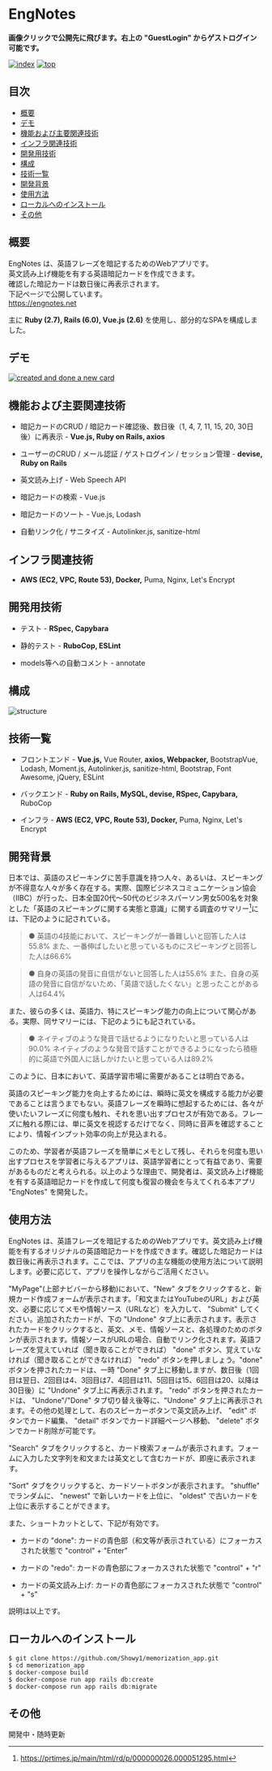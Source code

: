 # EngNotes

**画像クリックで公開先に飛びます。右上の "GuestLogin" からゲストログイン可能です。**

[![index](https://user-images.githubusercontent.com/62195235/100611442-af860f00-3354-11eb-8764-5b324ccef6e4.png)](https://engnotes.net)
[![top](https://user-images.githubusercontent.com/62195235/99233676-eb8a8180-2836-11eb-88ba-7f7acd5e033d.png)](https://engnotes.net)

## 目次

<!-- START doctoc generated TOC please keep comment here to allow auto update -->
<!-- DON'T EDIT THIS SECTION, INSTEAD RE-RUN doctoc TO UPDATE -->


- [概要](#%E6%A6%82%E8%A6%81)
- [デモ](#%E3%83%87%E3%83%A2)
- [機能および主要関連技術](#%E6%A9%9F%E8%83%BD%E3%81%8A%E3%82%88%E3%81%B3%E4%B8%BB%E8%A6%81%E9%96%A2%E9%80%A3%E6%8A%80%E8%A1%93)
- [インフラ関連技術](#%E3%82%A4%E3%83%B3%E3%83%95%E3%83%A9%E9%96%A2%E9%80%A3%E6%8A%80%E8%A1%93)
- [開発用技術](#%E9%96%8B%E7%99%BA%E7%94%A8%E6%8A%80%E8%A1%93)
- [構成](#%E6%A7%8B%E6%88%90)
- [技術一覧](#%E6%8A%80%E8%A1%93%E4%B8%80%E8%A6%A7)
- [開発背景](#%E9%96%8B%E7%99%BA%E8%83%8C%E6%99%AF)
- [使用方法](#%E4%BD%BF%E7%94%A8%E6%96%B9%E6%B3%95)
- [ローカルへのインストール](#%E3%83%AD%E3%83%BC%E3%82%AB%E3%83%AB%E3%81%B8%E3%81%AE%E3%82%A4%E3%83%B3%E3%82%B9%E3%83%88%E3%83%BC%E3%83%AB)
- [その他](#%E3%81%9D%E3%81%AE%E4%BB%96)

<!-- END doctoc generated TOC please keep comment here to allow auto update -->

## 概要

EngNotes は、英語フレーズを暗記するためのWebアプリです。  
英文読み上げ機能を有する英語暗記カードを作成できます。  
確認した暗記カードは数日後に再表示されます。  
下記ページで公開しています。  
https://engnotes.net

主に **Ruby (2.7), Rails (6.0), Vue.js (2.6)** を使用し、部分的なSPAを構成しました。

## デモ

[![created and done a new card](https://user-images.githubusercontent.com/62195235/99228702-4ec4e580-2830-11eb-8869-b5c5bf2dd7b1.gif)](https://engnotes.net)

## 機能および主要関連技術

* 暗記カードのCRUD / 暗記カード確認後、数日後（1, 4, 7, 11, 15, 20, 30日後）に再表示 - **Vue.js, Ruby on Rails, axios**

* ユーザーのCRUD / メール認証 / ゲストログイン / セッション管理 - **devise, Ruby on Rails**

* 英文読み上げ - Web Speech API

* 暗記カードの検索 - Vue.js

* 暗記カードのソート - Vue.js, Lodash

* 自動リンク化 / サニタイズ - Autolinker.js, sanitize-html

## インフラ関連技術

* **AWS (EC2, VPC, Route 53), Docker,** Puma, Nginx, Let's Encrypt

## 開発用技術

* テスト - **RSpec, Capybara**

* 静的テスト - **RuboCop, ESLint**

* models等への自動コメント - annotate

## 構成

![structure](https://user-images.githubusercontent.com/62195235/99231012-605bbc80-2833-11eb-9c50-c90cc903d232.png)

## 技術一覧

* フロントエンド - **Vue.js,** Vue Router, **axios, Webpacker,** BootstrapVue, Lodash, Moment.js, Autolinker.js, sanitize-html, Bootstrap, Font Awesome, jQuery, ESLint

* バックエンド - **Ruby on Rails, MySQL, devise, RSpec, Capybara,** RuboCop

* インフラ - **AWS (EC2, VPC, Route 53), Docker,** Puma, Nginx, Let's Encrypt

## 開発背景

日本では、英語のスピーキングに苦手意識を持つ人々、あるいは、スピーキングが不得意な人々が多く存在する。実際、国際ビジネスコミュニケーション協会（IIBC）が行った、日本全国20代～50代のビジネスパーソン男女500名を対象とした「英語のスピーキングに関する実態と意識」に関する調査のサマリー[^1]には、下記のように記されている。

>● 英語の4技能において、スピーキングが一番難しいと回答した人は55.8%
また、一番伸ばしたいと思っているものにスピーキングと回答した人は66.6%

>● 自身の英語の発音に自信がないと回答した人は55.6%
また、自身の英語の発音に自信がないため、「英語で話したくない」と思ったことがある人は64.4%

[^1]: https://prtimes.jp/main/html/rd/p/000000026.000051295.html

また、彼らの多くは、英語力、特にスピーキング能力の向上について関心がある。実際、同サマリーには、下記のようにも記されている。

>● ネイティブのような発音で話せるようになりたいと思っている人は90.0%
ネイティブのような発音で話すことができるようになったら積極的に英語で外国人に話しかけたいと思っている人は89.2%

このように、日本において、英語学習市場に需要があることは明白である。  

英語のスピーキング能力を向上するためには、瞬時に英文を構成する能力が必要であることは言うまでもない。英語フレーズを瞬時に想起するためには、各々が使いたいフレーズに何度も触れ、それを思い出すプロセスが有効である。フレーズに触れる際には、単に英文を視認するだけでなく、同時に音声を確認することにより、情報インプット効率の向上が見込まれる。  

このため、学習者が英語フレーズを簡単にメモとして残し、それらを何度も思い出すプロセスを学習者に与えるアプリは、英語学習者にとって有益であり、需要があるものだと考えられる。以上のような理由で、開発者は、英文読み上げ機能を有する英語暗記カードを作成して何度も復習の機会を与えてくれる本アプリ "EngNotes" を開発した。

## 使用方法

EngNotes は、英語フレーズを暗記するためのWebアプリです。英文読み上げ機能を有するオリジナルの英語暗記カードを作成できます。確認した暗記カードは数日後に再表示されます。ここでは、アプリの主な機能の使用方法について説明します。必要に応じて、アプリを操作しながらご活用ください。  

"MyPage"(上部ナビバーから移動)において、"New" タブをクリックすると、新規カード作成フォームが表示されます。「和文またはYouTubeのURL」および英文、必要に応じてメモや情報ソース（URLなど）を入力して、 "Submit" してください。追加されたカードが、下の "Undone" タブ上に表示されます。表示されたカードをクリックすると、英文、メモ、情報ソースと、各処理のためのボタンが表示されます。情報ソースがURLの場合、自動でリンク化されます。英語フレーズを覚えていれば（聞き取ることができれば） "done" ボタン、覚えていなければ（聞き取ることができなければ） "redo" ボタンを押しましょう。"done" ボタンを押されたカードは、一時 "Done" タブ上に移動しますが、数日後（1回目は翌日、2回目は4、3回目は7、4回目は11、5回目は15、6回目は20、以降は30日後）に "Undone" タブ上に再表示されます。 "redo" ボタンを押されたカードは、 "Undone"/"Done" タブ切り替え後等に、"Undone" タブ上に再表示されます。その他の処理として、右のスピーカーボタンで英文読み上げ、 "edit" ボタンでカード編集、 "detail" ボタンでカード詳細ページへ移動、 "delete" ボタンでカード削除が可能です。  

"Search" タブをクリックすると、カード検索フォームが表示されます。フォームに入力した文字列を和文または英文として含むカードが、即座に表示されます。  

"Sort" タブをクリックすると、カードソートボタンが表示されます。 "shuffle" でランダムに、 "newest" で新しいカードを上位に、 "oldest" で古いカードを上位に表示することができます。  

また、ショートカットとして、下記が有効です。  

* カードの "done": カードの青色部（和文等が表示されている）にフォーカスされた状態で "control" + "Enter"

* カードの "redo": カードの青色部にフォーカスされた状態で "control" + "r"

* カードの英文読み上げ: カードの青色部にフォーカスされた状態で "control" + "s"

説明は以上です。

## ローカルへのインストール

```
$ git clone https://github.com/Showy1/memorization_app.git
$ cd memorization_app
$ docker-compose build
$ docker-compose run app rails db:create
$ docker-compose run app rails db:migrate
```

## その他

開発中・随時更新
